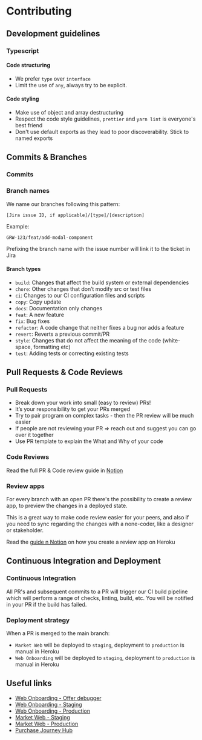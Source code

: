 # Contributing

## Development guidelines

### Typescript

#### Code structuring

- We prefer `type` over `interface`
- Limit the use of `any`, always try to be explicit.

#### Code styling

- Make use of object and array destructuring
- Respect the code style guidelines, `prettier` and `yarn lint` is everyone's best friend
- Don't use default exports as they lead to poor discoverability. Stick to named exports

## Commits & Branches

### Commits

### Branch names

We name our branches following this pattern:

`[Jira issue ID, if applicable]/[type]/[description]`

Example:

```
GRW-123/feat/add-modal-component
```

Prefixing the branch name with the issue number will link it to the ticket in Jira

#### Branch types

- `build`: Changes that affect the build system or external dependencies
- `chore`: Other changes that don’t modify src or test files
- `ci`: Changes to our CI configuration files and scripts
- `copy`: Copy update
- `docs`: Documentation only changes
- `feat`: A new feature
- `fix`: Bug fixes
- `refactor`: A code change that neither fixes a bug nor adds a feature
- `revert`: Reverts a previous commit/PR
- `style`: Changes that do not affect the meaning of the code (white-space, formatting etc)
- `test`: Adding tests or correcting existing tests

## Pull Requests & Code Reviews

### Pull Requests

- Break down your work into small (easy to review) PRs!
- It’s your responsibility to get your PRs merged
- Try to pair program on complex tasks - then the PR review will be much easier
- If people are not reviewing your PR => reach out and suggest you can go over it together
- Use PR template to explain the What and Why of your code

### Code Reviews

Read the full PR & Code review guide in [Notion](https://www.notion.so/hedviginsurance/Pull-Requests-Code-Review-b7c1787988c944678b989de8a68c147a)

### Review apps

For every branch with an open PR there's the possibility to create a review app, to preview the changes in a deployed state.

This is a great way to make code review easier for your peers, and also if you need to sync regarding the changes with a none-coder, like a designer or stakeholder.

Read the [guide n Notion](https://www.notion.so/hedviginsurance/Review-apps-886358fb864d42f4b7dd66d49fd8aef4) on how you create a review app on Heroku

## Continuous Integration and Deployment

### Continuous Integration

All PR's and subsequent commits to a PR will trigger our CI build pipeline which will perform a range of checks, linting, build, etc. You will be notified in your PR if the build has failed.

### Deployment strategy

When a PR is merged to the main branch:

- `Market Web` will be deployed to `staging`, deployment to `production` is manual in Heroku
- `Web Onboarding` will be deployed to `staging`, deployment to `production` is manual in Heroku

## Useful links

- [Web Onboarding - Offer debugger](https://www.dev.hedvigit.com/se-en/new-member/offer-debugger)
- [Web Onboarding - Staging](https://www.dev.hedvigit.com/se-en/new-member)
- [Web Onboarding - Production](https://hedvig.com/se-en/new-member)
- [Market Web - Staging](https://www.dev.hedvigit.com/)
- [Market Web - Production](https://hedvig.com/)
- [Purchase Journey Hub](https://www.notion.so/hedviginsurance/Purchase-Journey-Hub-e21d772039fc4fed88d119c7c9e9dca6)
